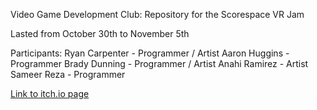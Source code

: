 Video Game Development Club: Repository for the Scorespace VR Jam

Lasted from October 30th to November 5th

Participants:
Ryan Carpenter - Programmer / Artist
Aaron Huggins - Programmer
Brady Dunning - Programmer / Artist
Anahi Ramirez - Artist
Sameer Reza - Programmer

[Link to itch.io page](https://heatwave-studios.itch.io/dunk)
